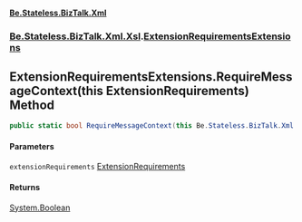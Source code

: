 #### [Be.Stateless.BizTalk.Xml](README.md 'README')
### [Be.Stateless.BizTalk.Xml.Xsl](Be.Stateless.BizTalk.Xml.Xsl.md 'Be.Stateless.BizTalk.Xml.Xsl').[ExtensionRequirementsExtensions](ExtensionRequirementsExtensions.md 'Be.Stateless.BizTalk.Xml.Xsl.ExtensionRequirementsExtensions')

## ExtensionRequirementsExtensions.RequireMessageContext(this ExtensionRequirements) Method

```csharp
public static bool RequireMessageContext(this Be.Stateless.BizTalk.Xml.Xsl.ExtensionRequirements extensionRequirements);
```
#### Parameters

<a name='Be.Stateless.BizTalk.Xml.Xsl.ExtensionRequirementsExtensions.RequireMessageContext(thisBe.Stateless.BizTalk.Xml.Xsl.ExtensionRequirements).extensionRequirements'></a>

`extensionRequirements` [ExtensionRequirements](ExtensionRequirements.md 'Be.Stateless.BizTalk.Xml.Xsl.ExtensionRequirements')

#### Returns
[System.Boolean](https://docs.microsoft.com/en-us/dotnet/api/System.Boolean 'System.Boolean')